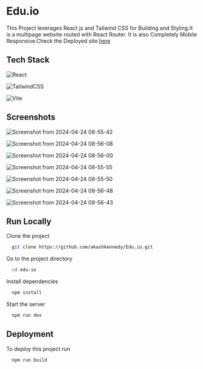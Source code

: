 
# Edu.io

This Project leverages React js and Tailwind CSS for Building and Styling.It is a multipage website routed with React Router.  It is also Completely Mobile Responsive.Check the Deployed site.[here](https://edu-io-akashdev.netlify.app/)



## Tech Stack

![React](https://img.shields.io/badge/react-%2320232a.svg?style=for-the-badge&logo=react&logoColor=%2361DAFB) 

![TailwindCSS](https://img.shields.io/badge/tailwindcss-%2338B2AC.svg?style=for-the-badge&logo=tailwind-css&logoColor=white)

![Vite](https://img.shields.io/badge/vite-%23646CFF.svg?style=for-the-badge&logo=vite&logoColor=white)




## Screenshots

![Screenshot from 2024-04-24 08-55-42](https://github.com/akashkennedy/Edu.io/assets/116005413/f4326817-e689-4f78-b393-d8fb91c9e6b4)

![Screenshot from 2024-04-24 08-56-08](https://github.com/akashkennedy/Edu.io/assets/116005413/dc703755-b102-41e4-97d4-d8118fec3bd5)

![Screenshot from 2024-04-24 08-56-00](https://github.com/akashkennedy/Edu.io/assets/116005413/91c4988d-27db-45c1-9149-e731501c59e4)

![Screenshot from 2024-04-24 08-55-55](https://github.com/akashkennedy/Edu.io/assets/116005413/d533344c-249c-4e3c-b6b2-4159b9da613e)

![Screenshot from 2024-04-24 08-55-50](https://github.com/akashkennedy/Edu.io/assets/116005413/ab0e92ed-322c-48ab-ae7e-bdb78c7ee830)

![Screenshot from 2024-04-24 08-56-48](https://github.com/akashkennedy/Edu.io/assets/116005413/630130ca-0e86-4169-905a-aa3fe644ac3c)

![Screenshot from 2024-04-24 08-56-43](https://github.com/akashkennedy/Edu.io/assets/116005413/a68bef77-9b24-435e-bc9f-c51431859812)




## Run Locally

Clone the project

```bash
  git clone https://github.com/akashkennedy/Edu.io.git
```

Go to the project directory

```bash
  cd edu-io
```

Install dependencies

```bash
  npm install
```

Start the server

```bash
  npm run dev
```


## Deployment

To deploy this project run

```bash
  npm run build
```

